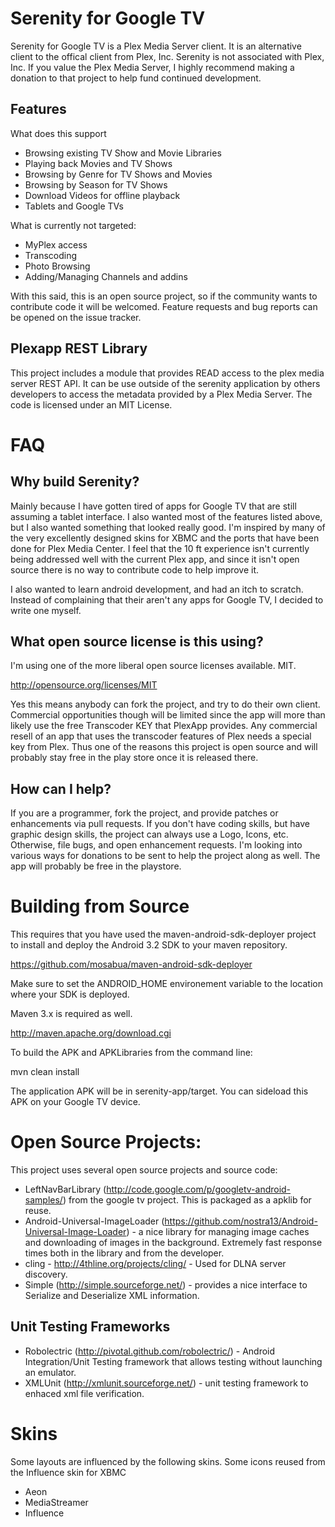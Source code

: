 Serenity for Google TV
=======================

Serenity for Google TV is a Plex Media Server client.  It is an alternative
client to the offical client from Plex, Inc.   Serenity is not associated with
Plex, Inc.   If you value the Plex Media Server, I highly recommend making a 
donation to that project to help fund continued development.

Features
----

What does this support

* Browsing existing TV Show and Movie Libraries
* Playing back Movies and TV Shows
* Browsing by Genre for TV Shows and Movies
* Browsing by Season for TV Shows
* Download Videos for offline playback
* Tablets and Google TVs

What is currently not targeted:

* MyPlex access
* Transcoding
* Photo Browsing
* Adding/Managing Channels and addins

With this said, this is an open source project, so if the community wants to contribute
code it will be welcomed.  Feature requests and bug reports can be opened on the issue
tracker.


Plexapp REST Library
----

This project includes a module that provides READ access to the plex media server REST API.
It can be use outside of the serenity application by others developers to access the metadata provided by a Plex Media Server.  The code is licensed under an MIT License.


FAQ
===

Why build Serenity?
----

Mainly because I have gotten tired of apps for Google TV that are still assuming a 
tablet interface.  I also wanted most of the features listed above, but I also
wanted something that looked really good.  I'm inspired by many of the very excellently
designed skins for XBMC and the ports that have been done for Plex Media Center.  I feel
that the 10 ft experience isn't currently being addressed well with the current Plex app, and
since it isn't open source there is no way to contribute code to help improve it.

I also wanted to learn android development, and had an itch to scratch.  Instead of complaining
that their aren't any apps for Google TV, I decided to write one myself.

What open source license is this using?
-----

I'm using one of the more liberal open source licenses available. MIT.

http://opensource.org/licenses/MIT

Yes this means anybody can fork the project, and try to do their own client.  Commercial opportunities though
will be limited since the app will more than likely use the free Transcoder KEY that PlexApp provides.  Any
commercial resell of an app that uses the transcoder features of Plex needs a special key from Plex.  Thus
one of the reasons this project is open source and will probably stay free in the play store once it is
released there.


How can I help?
-----

If you are a programmer, fork the project, and provide patches or enhancements via pull requests.
If you don't have coding skills, but have graphic design skills, the project can always use a Logo, Icons, etc.
Otherwise, file bugs, and open enhancement requests.   I'm looking into various ways for donations to be sent
to help the project along as well.   The app will probably be free in the playstore.


Building from Source
=============

This requires that you have used the maven-android-sdk-deployer project to
install and deploy the Android 3.2 SDK to your maven repository. 

https://github.com/mosabua/maven-android-sdk-deployer

Make sure to set the ANDROID_HOME environement variable to the location where your SDK is deployed.


Maven 3.x is required as well.

http://maven.apache.org/download.cgi

To build the APK and APKLibraries from the command line:

mvn clean install

The application APK will be in serenity-app/target.  You can sideload this APK on your Google TV device.


Open Source Projects:
=====

This project uses several open source projects and source code:

* LeftNavBarLibrary (http://code.google.com/p/googletv-android-samples/) from the google tv project.  This is packaged as a apklib for reuse.
* Android-Universal-ImageLoader (https://github.com/nostra13/Android-Universal-Image-Loader) - a nice library for managing image caches and downloading of images in the background.  Extremely fast response times both in the library and from the developer.
* cling - http://4thline.org/projects/cling/ - Used for DLNA server discovery.
* Simple (http://simple.sourceforge.net/) - provides a nice interface to Serialize and Deserialize XML information.

Unit Testing Frameworks
------
* Robolectric (http://pivotal.github.com/robolectric/) - Android Integration/Unit Testing framework that allows testing without launching an emulator.
* XMLUnit (http://xmlunit.sourceforge.net/) - unit testing framework to enhaced xml file verification.

Skins
====

Some layouts are influenced by the following skins.  Some icons reused from the Influence skin for XBMC

* Aeon
* MediaStreamer
* Influence

